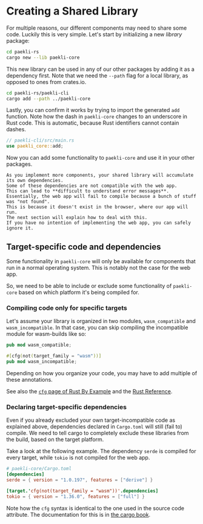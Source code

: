 # Creating a Shared Library

For multiple reasons, our different components may need to share some code.
Luckily this is very simple.
Let's start by initializing a new _library_ package:

```sh
cd paekli-rs
cargo new --lib paekli-core
```

This new library can be used in any of our other packages by adding it as a dependency first.
Note that we need the `--path` flag for a local library, as opposed to ones from crates.io.

```sh
cd paekli-rs/paekli-cli
cargo add --path ../paekli-core
```

Lastly, you can confirm it works by trying to import the generated `add` function.
Note how the dash in `paekli-core` changes to an underscore in Rust code.
This is automatic, because Rust identifiers cannot contain dashes.

```rust
// paekli-cli/src/main.rs
use paekli_core::add;
```

Now you can add some functionality to `paekli-core` and use it in your other packages.

```admonish warning title="Target-incompatible dependencies"
As you implement more components, your shared library will accumulate its own dependencies.
Some of these dependencies are not compatible with the web app.
This can lead to **difficult to understand error messages**.
Essentially, the web app will fail to compile because a bunch of stuff was "not found".
This is because it doesn't exist in the browser, where our app will run.
The next section will explain how to deal with this.
If you have no intention of implementing the web app, you can safely ignore it.
```

## Target-specific code and dependencies

Some functionality in `paekli-core` will only be available for components that run in a normal operating system.
This is notably not the case for the web app.

So, we need to be able to include or exclude some functionality of `paekli-core` based on which platform it's being compiled for.

### Compiling code only for specific targets

Let's assume your library is organized in two modules, `wasm_compatible` and `wasm_incompatible`.
In that case, you can skip compiling the incompatible module for wasm-builds like so:

```rust
pub mod wasm_compatible;

#[cfg(not(target_family = "wasm"))]
pub mod wasm_incompatible;
```

Depending on how you organize your code, you may have to add multiple of these annotations.

See also the [`cfg` page of Rust By Example](https://doc.rust-lang.org/rust-by-example/attribute/cfg.html) and the [Rust Reference](https://doc.rust-lang.org/reference/conditional-compilation.html).

### Declaring target-specific dependencies

Even if you already excluded your own target-incompatible code as explained above, dependencies declared in `Cargo.toml` will still (fail to) compile.
We need to tell cargo to completely exclude these libraries from the build, based on the target platform.

Take a look at the following example.
The dependency `serde` is compiled for every target, while `tokio` is not compiled for the web app.

```toml
# paekli-core/Cargo.toml
[dependencies]
serde = { version = "1.0.197", features = ["derive"] }

[target.'cfg(not(target_family = "wasm"))'.dependencies]
tokio = { version = "1.36.0", features = ["full"] }
```

Note how the `cfg` syntax is identical to the one used in the source code attribute.
The documentation for this is in [the cargo book](https://doc.rust-lang.org/cargo/reference/specifying-dependencies.html#platform-specific-dependencies).
